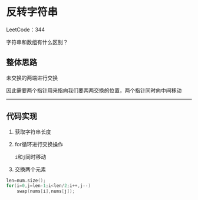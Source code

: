 # 反转字符串

LeetCode：344

字符串和数组有什么区别？

## 整体思路

未交换的两端进行交换

因此需要两个指针用来指向我们要两两交换的位置，两个指针同时向中间移动

---

## 代码实现

1. 获取字符串长度

2. for循环进行交换操作

   `i`和`j`同时移动

3. 交换两个元素

```c++
len=num.size();
for(i=0,j=len-1;i<len/2;i++,j--)
    swap(nums[i],nums[j]);
```

